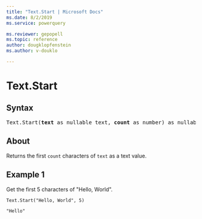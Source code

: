 ```yaml
---
title: "Text.Start | Microsoft Docs"
ms.date: 8/2/2019
ms.service: powerquery

ms.reviewer: gepopell
ms.topic: reference
author: dougklopfenstein
ms.author: v-douklo

---
```

# Text.Start

## Syntax

<pre>
Text.Start(<b>text</b> as nullable text, <b>count</b> as number) as nullable text
</pre>
  
## About  
Returns the first `count` characters of `text` as a text value.

## Example 1
Get the first 5 characters of "Hello, World".

```powerquery-m
Text.Start("Hello, World", 5)
```

`"Hello"`
